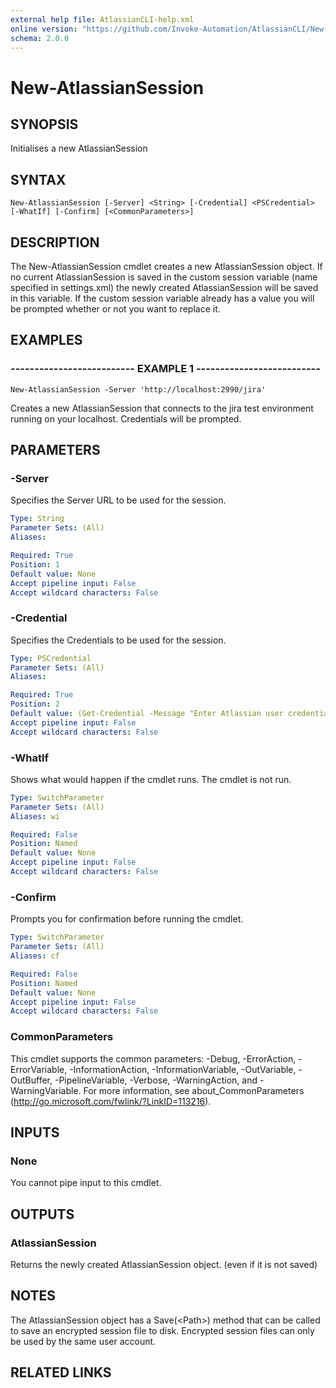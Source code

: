 ```yaml
---
external help file: AtlassianCLI-help.xml
online version: "https://github.com/Invoke-Automation/AtlassianCLI/New-AtlassianSession.md"
schema: 2.0.0
---
```


# New-AtlassianSession

## SYNOPSIS
Initialises a new AtlassianSession

## SYNTAX

```
New-AtlassianSession [-Server] <String> [-Credential] <PSCredential> [-WhatIf] [-Confirm] [<CommonParameters>]
```

## DESCRIPTION
The New-AtlassianSession cmdlet creates a new AtlassianSession object.
If no current AtlassianSession is saved in the custom session variable (name specified in settings.xml) the newly created AtlassianSession will be saved in this variable.
If the custom session variable already has a value you will be prompted whether or not you want to replace it.

## EXAMPLES

### -------------------------- EXAMPLE 1 --------------------------
```
New-AtlassianSession -Server 'http://localhost:2990/jira'
```

Creates a new AtlassianSession that connects to the jira test environment running on your localhost.
Credentials will be prompted.

## PARAMETERS

### -Server
Specifies the Server URL to be used for the session.

```yaml
Type: String
Parameter Sets: (All)
Aliases: 

Required: True
Position: 1
Default value: None
Accept pipeline input: False
Accept wildcard characters: False
```

### -Credential
Specifies the Credentials to be used for the session.

```yaml
Type: PSCredential
Parameter Sets: (All)
Aliases: 

Required: True
Position: 2
Default value: (Get-Credential -Message "Enter Atlassian user credentials")
Accept pipeline input: False
Accept wildcard characters: False
```

### -WhatIf
Shows what would happen if the cmdlet runs.
The cmdlet is not run.

```yaml
Type: SwitchParameter
Parameter Sets: (All)
Aliases: wi

Required: False
Position: Named
Default value: None
Accept pipeline input: False
Accept wildcard characters: False
```

### -Confirm
Prompts you for confirmation before running the cmdlet.

```yaml
Type: SwitchParameter
Parameter Sets: (All)
Aliases: cf

Required: False
Position: Named
Default value: None
Accept pipeline input: False
Accept wildcard characters: False
```

### CommonParameters
This cmdlet supports the common parameters: -Debug, -ErrorAction, -ErrorVariable, -InformationAction, -InformationVariable, -OutVariable, -OutBuffer, -PipelineVariable, -Verbose, -WarningAction, and -WarningVariable. For more information, see about_CommonParameters (http://go.microsoft.com/fwlink/?LinkID=113216).

## INPUTS

### None
You cannot pipe input to this cmdlet.

## OUTPUTS

### AtlassianSession
Returns the newly created AtlassianSession object. (even if it is not saved)

## NOTES
The AtlassianSession object has a Save(\<Path\>) method that can be called to save an encrypted session file to disk.
Encrypted session files can only be used by the same user account.

## RELATED LINKS

